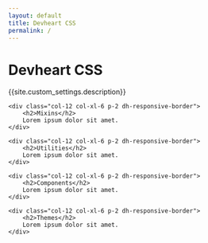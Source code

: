 ```yaml
---
layout: default
title: Devheart CSS
permalink: /
---
```



<h1>Devheart CSS</h1>
<p class="lead mb-2">{{site.custom_settings.description}}</p>

<div class="row mx-0">

    <div class="col-12 col-xl-6 p-2 dh-responsive-border">
        <h2>Mixins</h2>
        Lorem ipsum dolor sit amet.
    </div>

    <div class="col-12 col-xl-6 p-2 dh-responsive-border">
        <h2>Utilities</h2>
        Lorem ipsum dolor sit amet.
    </div>

    <div class="col-12 col-xl-6 p-2 dh-responsive-border">
        <h2>Components</h2>
        Lorem ipsum dolor sit amet.
    </div>

    <div class="col-12 col-xl-6 p-2 dh-responsive-border">
        <h2>Themes</h2>
        Lorem ipsum dolor sit amet.
    </div>

</div>
